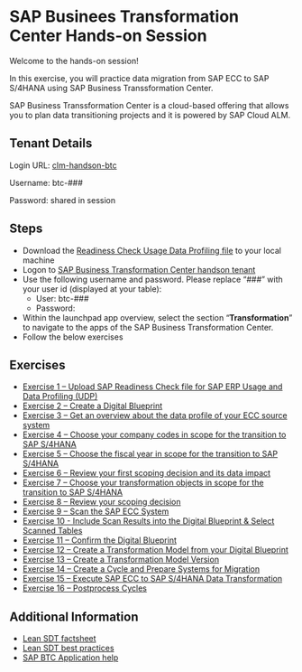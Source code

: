 # SAP Businees Transformation Center Hands-on Session
Welcome to the hands-on session! 

In this exercise, you will practice data migration from SAP ECC to SAP S/4HANA using SAP Business Transsformation Center.

SAP Business Transsformation Center is a cloud-based offering that allows you to plan data transitioning projects and it is powered by SAP Cloud ALM.

## Tenant Details
Login URL: [clm-handson-btc](https://clm-handson-btc.eu20.alm.cloud.sap/)

Username: btc-###

Password: shared in session

## Steps

- Download the [Readiness Check Usage Data Profiling file](RC_UDP_DMR2_DF1.zip) to your local machine
- Logon to [SAP Business Transformation Center handson tenant](https://clm-handson-btc.eu20.alm.cloud.sap/) 
- Use the following username and password. Please replace “###” with your user id (displayed at your table):
    - User: btc-###
    - Password: <shared at session>
- Within the launchpad app overview, select the section “**Transformation**” to navigate to the apps of the SAP Business Transformation Center.
- Follow the below exercises

## Exercises
- [Exercise 1 – Upload SAP Readiness Check file for SAP ERP Usage and Data Profiling (UDP)](./Exercises/Exercise-1.md)
- [Exercise 2 – Create a Digital Blueprint](./Exercises/Exercise-2.md)
- [Exercise 3 – Get an overview about the data profile of your ECC source system](./Exercises/Exercise-3.md)
- [Exercise 4 – Choose your company codes in scope for the transition to SAP S/4HANA](./Exercises/Exercise-4.md)
- [Exercise 5 – Choose the fiscal year in scope for the transition to SAP S/4HANA](./Exercises/Exercise-5.md)
- [Exercise 6 – Review your first scoping decision and its data impact](./Exercises/Exercise-6.md)
- [Exercise 7 – Choose your transformation objects in scope for the transition to SAP S/4HANA](./Exercises/Exercise-7.md)
- [Exercise 8 – Review your scoping decision](./Exercises/Exercise-8.md)
- [Exercise 9 – Scan the SAP ECC System](./Exercises/Exercise-9.md)
- [Exercise 10 - Include Scan Results into the Digital Blueprint & Select Scanned Tables](./Exercises/Exercise-10.md)
- [Exercise 11 – Confirm the Digital Blueprint](./Exercises/Exercise-11.md)
- [Exercise 12 – Create a Transformation Model from your Digital Blueprint](./Exercises/Exercise-12.md)
- [Exercise 13 – Create a Transformation Model Version](./Exercises/Exercise-13.md)	
- [Exercise 14 – Create a Cycle and Prepare Systems for Migration](./Exercises/Exercise-14.md)
- [Exercise 15 – Execute SAP ECC to SAP S/4HANA Data Transformation](./Exercises/Exercise-15.md)
- [Exercise 16 – Postprocess Cycles](./Exercises/Exercise-16.md)


## Additional Information 
- [Lean SDT factsheet](https://help.sap.com/doc/40cd7f5af04a4ed994e254077113143c/latest/en-US/2025-02-26%20Fact%20Sheet%20-%20General%20Scope,%20Exclusions,%20System%20Requirements.pdf)
- [Lean SDT best practices](https://help.sap.com/docs/BTC/358b3b8e2fc9462799d3591d10b9125c?locale=en-US&state=PRODUCTION&version=latest)
- [SAP BTC Application help](https://help.sap.com/docs/BTC/a7013f15eff94911b8b42be2dfda15ef?locale=en-US&state=PRODUCTION&version=latest)
